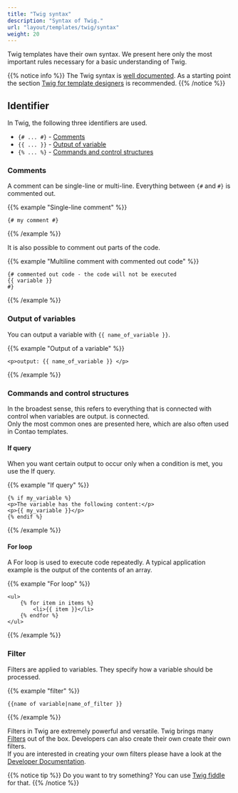 ```yaml
---
title: "Twig syntax"
description: "Syntax of Twig."
url: "layout/templates/twig/syntax"
weight: 20
---
```


Twig templates have their own syntax. We present here only the most important rules necessary for a basic understanding 
of Twig.

{{% notice info %}}
The Twig syntax is [well documented](https://twig.symfony.com/doc/3.x/). As a starting point the
section [Twig for template designers](https://twig.symfony.com/doc/3.x/templates.html) is recommended.
{{% /notice %}}


## Identifier

In Twig, the following three identifiers are used.

* `{# ... #}` - [Comments](#comments)
* `{{ ... }}` - [Output of variable](#output-of-variables)
* `{% ... %}` - [Commands and control structures](#commands-and-control-structures)


### Comments

A comment can be single-line or multi-line. Everything between `{#` and `#}` is commented out.

{{% example "Single-line comment" %}}
```twig
{# my comment #}
```
{{% /example %}}

It is also possible to comment out parts of the code.

{{% example "Multiline comment with commented out code" %}}
```twig
{# commented out code - the code will not be executed
{{ variable }}
#}
```
{{% /example %}}


### Output of variables

You can output a variable with `{{ name_of_variable }}`.

{{% example "Output of a variable" %}}
```twig
<p>output: {{ name_of_variable }} </p>
```
{{% /example %}}


### Commands and control structures

In the broadest sense, this refers to everything that is connected with control when variables are output.
is connected.   
Only the most common ones are presented here, which are also often used in Contao templates.


#### If query

When you want certain output to occur only when a condition is met, you use the If query.

{{% example "If query" %}}
```twig
{% if my_variable %}
<p>The variable has the following content:</p>
<p>{{ my_variable }}</p>
{% endif %}
```
{{% /example %}}


#### For loop

A For loop is used to execute code repeatedly. A typical application example is the
output of the contents of an array.

{{% example "For loop" %}}
```twig
<ul>
    {% for item in items %}
        <li>{{ item }}</li>
    {% endfor %}
</ul>
```
{{% /example %}}


### Filter

Filters are applied to variables. They specify how a variable should be processed.

{{% example "filter" %}}
```twig
{{name of variable|name_of_filter }}
```
{{% /example %}}

Filters in Twig are extremely powerful and versatile. Twig brings many
[Filters](https://twig.symfony.com/doc/3.x/filters/index.html) out of the box. Developers can also create their own
create their own filters.  
If you are interested in creating your own filters please have a look at the
[Developer Documentation](https://docs.contao.org/dev/framework/templates/getting-started/#extending-twig).

{{% notice tip %}}
Do you want to try something? You can use [Twig fiddle](https://twigfiddle.com/) for that.
{{% /notice %}}
